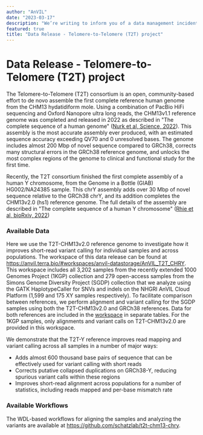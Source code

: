 ```yaml
---
author: "AnVIL"
date: "2023-03-17"
description: "We’re writing to inform you of a data management incident which led to a temporary unavailability of a limited number of files hosted in the AnVIL_HPRC workspace from March 30, 2023 to May 9, 2023."
featured: true
title: "Data Release - Telomere-to-Telomere (T2T) project"
---
```


# Data Release - Telomere-to-Telomere (T2T) project
The Telomere-to-Telomere (T2T) consortium is an open, community-based effort to de novo assemble the first complete reference human genome from the CHM13 hydatidiform mole. Using a combination of PacBio HiFi sequencing and Oxford Nanopore ultra long reads, the CHM13v1.1 reference genome was completed and released in 2022 as described in "The complete sequence of a human genome" ([Nurk et al, Science, 2022](https://www.science.org/doi/10.1126/science.abj6987)). This assembly is the most accurate assembly ever produced, with an estimated sequence accuracy exceeding QV70 and 0 unresolved bases. The genome includes almost 200 Mbp of novel sequence compared to GRCh38, corrects many structural errors in the GRCh38 reference genome, and unlocks the most complex regions of the genome to clinical and functional study for the first time.

Recently, the T2T consortium finished the first complete assembly of a human Y chromosome, from the Genome in a Bottle (GIAB) HG002/NA24385 sample. This chrY assembly adds over 30 Mbp of novel sequence relative to the GRCh38 chrY, and its addition completes the CHM13v2.0 (hs1) reference genome. The full details of the assembly are described in "The complete sequence of a human Y chromosome" ([Rhie et al, bioRxiv, 2022](https://www.biorxiv.org/content/10.1101/2022.12.01.518724v1))

### Available Data
Here we use the T2T-CHM13v2.0 reference genome to investigate how it improves short-read variant calling for individual samples and across populations. The workspace of this data release can be found at https://anvil.terra.bio/#workspaces/anvil-datastorage/AnVIL_T2T_CHRY. This workspace includes all 3,202 samples from the recently extended 1000 Genomes Project (1KGP) collection and 279 open-access samples from the Simons Genome Diversity Project (SGDP) collection that we analyze using the GATK HaplotypeCaller for SNVs and indels on the NHGRI AnVIL Cloud Platform (1,599 and 175 XY samples respectively). To facilitate comparison between references, we perform alignment and variant calling for the SGDP samples using both the T2T-CHM13v2.0 and GRCh38 references. Data for both references are included in the [workspace](https://anvil.terra.bio/#workspaces/anvil-datastorage/AnVIL_T2T_CHRY) in separate tables. For the 1KGP samples, only alignments and variant calls on T2T-CHM13v2.0 are provided in this workspace.

We demonstrate that the T2T-Y reference improves read mapping and variant calling across all samples in a number of major ways:

* Adds almost 600 thousand base pairs of sequence that can be effectively used for variant calling with short reads
* Corrects putative collapsed duplications on GRCh38-Y, reducing spurious variant calls within these regions
* Improves short-read alignment across populations for a number of statistics, including reads mapped and per-base mismatch rate

### Available Workflows
The WDL-based workflows for aligning the samples and analyzing the variants are available at https://github.com/schatzlab/t2t-chm13-chry.